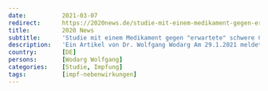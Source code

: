 ```yaml
---
date:          2021-03-07
redirect:      https://2020news.de/studie-mit-einem-medikament-gegen-erwartete-schwere-corona-impfschaeden/
title:         2020 News
subtitle:      'Studie mit einem Medikament gegen "erwartete" schwere Corona-Impfschäden'
description:   'Ein Artikel von Dr. Wolfgang Wodarg Am 29.1.2021 meldete Mahmoud Ramadan mohamed Elkazzaz von der Kafrelsheikh University bei Kairo beim NIH-Studienregister unter der Nummer NTC04730895 eine Studie mit Isotretinoin an. Dieses Medikament soll alle Geimpften, deren Zellen nach einer Gen-Impfung Corona-Spikes produzieren, vor den erwartete schweren Nebenwirkungen schützen. Das könnte ein Renner werden, denn es […]'
country:       [DE]
persons:       [Wodarg Wolfgang]
categories:    [Studie, Impfung]
tags:          [impf-nebenwirkungen]
---
```

